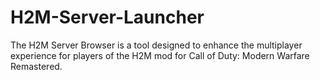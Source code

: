 # H2M-Server-Launcher
The H2M Server Browser is a tool designed to enhance the multiplayer experience for players of the H2M mod for Call of Duty: Modern Warfare Remastered.
